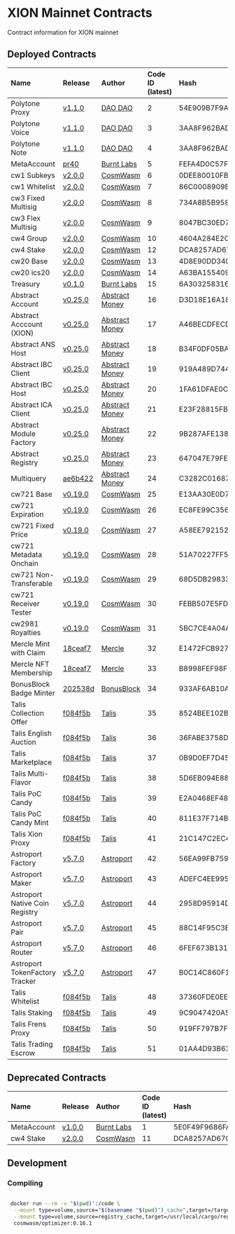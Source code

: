 # XION Mainnet Contracts

Contract information for XION mainnet

## Deployed Contracts

| Name                           | Release                                                                                                            | Author                                    | Code ID (latest) | Hash                                                             | Governance Proposal                                                 |
|:-------------------------------|:-------------------------------------------------------------------------------------------------------------------|:------------------------------------------|:-----------------|:-----------------------------------------------------------------|:--------------------------------------------------------------------|
| Polytone Proxy                 | [v1.1.0](https://github.com/DA0-DA0/polytone/releases/tag/v1.1.0)                                                  | [DAO DAO](https://daodao.zone/)           | 2                | 54E909B7F9AB191A0A0DB2040E09C8CFAB45DB75CA22852098531EC301878FC2 | Genesis                                                             |
| Polytone Voice                 | [v1.1.0](https://github.com/DA0-DA0/polytone/releases/tag/v1.1.0)                                                  | [DAO DAO](https://daodao.zone/)           | 3                | 3AA8F962BADEB899DB4BC6E5931C852473B5719DBA5AFF5DC26C66CDE1ED250E | Genesis                                                             |
| Polytone Note                  | [v1.1.0](https://github.com/DA0-DA0/polytone/releases/tag/v1.1.0)                                                  | [DAO DAO](https://daodao.zone/)           | 4                | 3AA8F962BADEB899DB4BC6E5931C852473B5719DBA5AFF5DC26C66CDE1ED250E | Genesis                                                             | 
| MetaAccount                    | [pr40](https://github.com/burnt-labs/contracts/pull/40)                                                            | [Burnt Labs](https://burnt.com)           | 5                | FEFA4D0C57F6CA47A5D89C6F077A176D26027DB4EEFA758A929DD4C4AAF17D1B | Genesis                                                             |
| cw1 Subkeys                    | [v2.0.0](https://github.com/CosmWasm/cw-plus/releases/tag/v2.0.0)                                                  | [CosmWasm](https://cosmwasm.com/)         | 6                | 0DEE80010FB15A7A03FC1153389DC1EEC36482B8D872B0640B8762C14E5C3CF8 | Genesis                                                             |
| cw1 Whitelist                  | [v2.0.0](https://github.com/CosmWasm/cw-plus/releases/tag/v2.0.0)                                                  | [CosmWasm](https://cosmwasm.com/)         | 7                | 86C0008909BEB14147FA99F66CA1AFB674FDCD737CCAD89C47EA2C95966F747E | Genesis                                                             |
| cw3 Fixed Multisig             | [v2.0.0](https://github.com/CosmWasm/cw-plus/releases/tag/v2.0.0)                                                  | [CosmWasm](https://cosmwasm.com/)         | 8                | 734A8B5B958D9F3A9D97CAAEA93AAE409BD7FF21648B35B3F9A40F6DF0C39C00 | Genesis                                                             |
| cw3 Flex Multisig              | [v2.0.0](https://github.com/CosmWasm/cw-plus/releases/tag/v2.0.0)                                                  | [CosmWasm](https://cosmwasm.com/)         | 9                | 8047BC30ED7129F24D4A89E7527C4926D3363A6BA038830A592A2041301553CF | Genesis                                                             |
| cw4 Group                      | [v2.0.0](https://github.com/CosmWasm/cw-plus/releases/tag/v2.0.0)                                                  | [CosmWasm](https://cosmwasm.com/)         | 10               | 4604A284E209C2FE320F223B9FD29805A0E8F2CF8EA7B01FAC28C3EFC4EE63F0 | Genesis                                                             |
| cw4 Stake                      | [v2.0.0](https://github.com/CosmWasm/cw-plus/releases/tag/v2.0.0)                                                  | [CosmWasm](https://cosmwasm.com/)         | 12               | DCA8257AD67CCB15B4A61A882131B9D3FDD0DD178B121BB51BBDA35B682C6653 | Genesis                                                             |
| cw20 Base                      | [v2.0.0](https://github.com/CosmWasm/cw-plus/releases/tag/v2.0.0)                                                  | [CosmWasm](https://cosmwasm.com/)         | 13               | 4D8E90DD340993033F1B9E8E3A3EE7F8673C582CA9BCDD8C8CF3C7470D6537D5 | Genesis                                                             |
| cw20 ics20                     | [v2.0.0](https://github.com/CosmWasm/cw-plus/releases/tag/v2.0.0)                                                  | [CosmWasm](https://cosmwasm.com/)         | 14               | A63BA1554095B6AC04D2F08246ABCCFA7F1C2276BF19F52A943EE5B85FD7749B | Genesis                                                             |
| Treasury                       | [v0.1.0](https://github.com/burnt-labs/contracts/commit/8224140b66da51fcdef25227a195d2dee16cc422)                  | [Burnt Labs](https://burnt.com)           | 15               | 6A30325831651208E07F9A9F6FE5B29ADD99D6EDBDF5601C4AF9856D287E56E6 | Genesis                                                             |
| Abstract Account               | [v0.25.0](https://github.com/AbstractSDK/abstract/releases/tag/v0.25.0)                                            | [Abstract Money](https://abstract.money/) | 16               | D3D18E16A185FD5D82A510D2D51E8849E1135A1EF23090738ED90CE1F2E377DA | Genesis                                                             |
| Abstract Acccount (XION)       | [v0.25.0](https://github.com/AbstractSDK/abstract/releases/tag/v0.25.0)                                            | [Abstract Money](https://abstract.money/) | 17               | A46BECDFECDECF94837B3D424826E78A483AF4F1E248EA378BFD5D702C5761AD | Genesis                                                             |
| Abstract ANS Host              | [v0.25.0](https://github.com/AbstractSDK/abstract/releases/tag/v0.25.0)                                            | [Abstract Money](https://abstract.money/) | 18               | B34F0DF05BAC1D769A87389B7856554751B5608D485943E98BC526A4C3322ADB | Genesis                                                             |
| Abstract IBC Client            | [v0.25.0](https://github.com/AbstractSDK/abstract/releases/tag/v0.25.0)                                            | [Abstract Money](https://abstract.money/) | 19               | 919A489D744E4384FDC9E3706AA7C37E80A25D39083FF028956BA300AD9AC2E8 | Genesis                                                             |
| Abstract IBC Host              | [v0.25.0](https://github.com/AbstractSDK/abstract/releases/tag/v0.25.0)                                            | [Abstract Money](https://abstract.money/) | 20               | 1FA61DFAE0CF886FEB9EA6A5AFFAA84F478781B243D57B2CBFBDB01F9395AF5B | Genesis                                                             |
| Abstract ICA Client            | [v0.25.0](https://github.com/AbstractSDK/abstract/releases/tag/v0.25.0)                                            | [Abstract Money](https://abstract.money/) | 21               | E23F28815FB7673BA3C78AA81E2C738F648A7A610111341E60A1B29E2306B8E3 | Genesis                                                             |
| Abstract Module Factory        | [v0.25.0](https://github.com/AbstractSDK/abstract/releases/tag/v0.25.0)                                            | [Abstract Money](https://abstract.money/) | 22               | 9B287AFE1380CB886B161C66582255BF03DAD5EACFD27DF24FE89ADB81D2436D | Genesis                                                             |
| Abstract Registry              | [v0.25.0](https://github.com/AbstractSDK/abstract/releases/tag/v0.25.0)                                            | [Abstract Money](https://abstract.money/) | 23               | 647047E79FEAF28D36A49372877703555C80F5B45B18C9ADB8BBBCFBCA421CD5 | Genesis                                                             |
| Multiquery                     | [ae6b422](https://github.com/AbstractSDK/multiquery/commit/ae6b4225c9a3086a4f353522f5b03343138b16e1)               | [Abstract Money](https://abstract.money/) | 24               | C3282C016874B7FE7F4127F0695D42003C92EBA1C1BB10CC16BC584BAB186205 | Genesis                                                             |
| cw721 Base                     | [v0.19.0](https://github.com/public-awesome/cw-nfts/releases/tag/v0.19.0)                                          | [CosmWasm](https://cosmwasm.com/)         | 25               | E13AA30E0D70EA895B294AD1BC809950E60FE081B322B1657F75B67BE6021B1C | Genesis                                                             |
| cw721 Expiration               | [v0.19.0](https://github.com/public-awesome/cw-nfts/releases/tag/v0.19.0)                                          | [CosmWasm](https://cosmwasm.com/)         | 26               | EC8FE99C35618D786C6DC5F83293FC37CD98C4A297CF6AA9D150F64941E6442D | Genesis                                                             |
| cw721 Fixed Price              | [v0.19.0](https://github.com/public-awesome/cw-nfts/releases/tag/v0.19.0)                                          | [CosmWasm](https://cosmwasm.com/)         | 27               | A58EE79215200778768FE3862F7C995B1BE35FBF3AB34C2DE715E5B9D77DCCBB | Genesis                                                             |
| cw721 Metadata Onchain         | [v0.19.0](https://github.com/public-awesome/cw-nfts/releases/tag/v0.19.0)                                          | [CosmWasm](https://cosmwasm.com/)         | 28               | 51A70227FF5DC29C38DC514B0F32BB474ECB82FFFA3C029C6789578A55925143 | Genesis                                                             |
| cw721 Non-Transferable         | [v0.19.0](https://github.com/public-awesome/cw-nfts/releases/tag/v0.19.0)                                          | [CosmWasm](https://cosmwasm.com/)         | 29               | 68D5DB29833B0C25A1DD4C8D837038528E521EF3622D9945FFCB0B70676FCABE | Genesis                                                             |
| cw721 Receiver Tester          | [v0.19.0](https://github.com/public-awesome/cw-nfts/releases/tag/v0.19.0)                                          | [CosmWasm](https://cosmwasm.com/)         | 30               | FEBB507E5FDA85C8C450CF28DCFBCBFB1BF17DECE43B7B7ECAD14D2FAD20C828 | Genesis                                                             |
| cw2981 Royalties               | [v0.19.0](https://github.com/public-awesome/cw-nfts/releases/tag/v0.19.0)                                          | [CosmWasm](https://cosmwasm.com/)         | 31               | 5BC7CE4A04A747FAFD1A139F2DB73E7EAC094C6D3882AF8E055D15FFD3EE67E8 | Genesis                                                             |
| Mercle Mint with Claim         | [18ceaf7](https://github.com/mercledao/MercleCosmwasmContracts/commit/18ceaf7e1a57a1dbf189da6e3a173618d4ea64fa)    | [Mercle](https://mercle.xyz/)             | 32               | E1472FCB9275B908A931A1EA789AA8232EDF275D2EFEA05736BB786180CA91A1 | Genesis                                                             |
| Mercle NFT Membership          | [18ceaf7](https://github.com/mercledao/MercleCosmwasmContracts/commit/18ceaf7e1a57a1dbf189da6e3a173618d4ea64fa)    | [Mercle](https://mercle.xyz/)             | 33               | B8998FEF98FBC7DE80437E41D4F2372CC471237F2D3F0A94F151B195C3418A33 | Genesis                                                             |
| BonusBlock Badge Minter        | [202538d](https://github.com/BBlockLabs/BonusBlock-Minter-SC-Rust/commit/202538de73d52f0ff66a8e2abb9baaad4ee98053) | [BonusBlock](https://www.bonusblock.io/)  | 34               | 933AF6AB10A1024CBC0627C4E31DD87FC37F4C70A76C6C4DE9DB06FBFE229DEF | Genesis                                                             |
| Talis Collection Offer         | [f084f5b](https://github.com/Talis-Art/talis_contracts_v2/commit/f084f5b7950f911b16090dfd38e1c06a177a1da8)         | [Talis](https://talis.art/)               | 35               | 8524BEE102B7E1B6C85D0ED1DE7C47EA9B7AA2B51845D5DFDAB1EA645599B4DD | Genesis                                                             |
| Talis English Auction          | [f084f5b](https://github.com/Talis-Art/talis_contracts_v2/commit/f084f5b7950f911b16090dfd38e1c06a177a1da8)         | [Talis](https://talis.art/)               | 36               | 36FABE3758D19F4285C0B503579FABB06D702B09BCE74CD0FF8AB8987152EE36 | Genesis                                                             |
| Talis Marketplace              | [f084f5b](https://github.com/Talis-Art/talis_contracts_v2/commit/f084f5b7950f911b16090dfd38e1c06a177a1da8)         | [Talis](https://talis.art/)               | 37               | 0B9D0EF7D459A86062A77924EE440ECAC9A0BF21F6A201126032A353C1E19CCF | Genesis                                                             |
| Talis Multi-Flavor             | [f084f5b](https://github.com/Talis-Art/talis_contracts_v2/commit/f084f5b7950f911b16090dfd38e1c06a177a1da8)         | [Talis](https://talis.art/)               | 38               | 5D6EB094E88C8BE613570C612D74951BA9D5BDBD0D772B8987E68AE62D30B9DD | Genesis                                                             |
| Talis PoC Candy                | [f084f5b](https://github.com/Talis-Art/talis_contracts_v2/commit/f084f5b7950f911b16090dfd38e1c06a177a1da8)         | [Talis](https://talis.art/)               | 39               | E2A0468EF483CA32996EA081067169F16DB62B8739410F4DBD996560CA59E1D7 | Genesis                                                             |
| Talis PoC Candy Mint           | [f084f5b](https://github.com/Talis-Art/talis_contracts_v2/commit/f084f5b7950f911b16090dfd38e1c06a177a1da8)         | [Talis](https://talis.art/)               | 40               | 811E37F714B7229BB6731A98EDA48CF4A2438E3CEA4B8BFC31B7F7CAF277B0FD | Genesis                                                             |
| Talis Xion Proxy               | [f084f5b](https://github.com/Talis-Art/talis_contracts_v2/commit/f084f5b7950f911b16090dfd38e1c06a177a1da8)         | [Talis](https://talis.art/)               | 41               | 21C147C2EC45190437367407B22D18717E137722EA3C8C4F410C05E55C403A57 | Genesis                                                             |
| Astroport Factory              | [v5.7.0](https://github.com/astroport-fi/astroport-core/releases/tag/v5.7.0)                                       | [Astroport](https://astroport.fi/)        | 42               | 56EA99FB759B2DF28D18A0B1CFCCD4A0CACBADA3E7254DC2842D188277727CFB | Genesis                                                             |
| Astroport Maker                | [v5.7.0](https://github.com/astroport-fi/astroport-core/releases/tag/v5.7.0)                                       | [Astroport](https://astroport.fi/)        | 43               | ADEFC4EE995B783BC45B0C338A6299A03FDEADB1F69CED4C2B6F22AF07B9EC1A | Genesis                                                             |
| Astroport Native Coin Registry | [v5.7.0](https://github.com/astroport-fi/astroport-core/releases/tag/v5.7.0)                                       | [Astroport](https://astroport.fi/)        | 44               | 2958D95914D24E4856D10877C38740B955C760F86D2B082EDCF19691809D378E | Genesis                                                             |
| Astroport Pair                 | [v5.7.0](https://github.com/astroport-fi/astroport-core/releases/tag/v5.7.0)                                       | [Astroport](https://astroport.fi/)        | 45               | 88C14F95C3BCBB0B8AABC433DC28F49373FD25EAB7141A881AC310BE4B04979D | Genesis                                                             |
| Astroport Router               | [v5.7.0](https://github.com/astroport-fi/astroport-core/releases/tag/v5.7.0)                                       | [Astroport](https://astroport.fi/)        | 46               | 6FEF673B1318C84AC8AB2CA81B2CDCA96B8C8C9D0995B8038D919F539AE7C3CC | Genesis                                                             |
| Astroport TokenFactory Tracker | [v5.7.0](https://github.com/astroport-fi/astroport-core/releases/tag/v5.7.0)                                       | [Astroport](https://astroport.fi/)        | 47               | B0C14C860F1473B007A734DCC4ADBA1D3B52CECC660465670033F6E875014318 | Genesis                                                             |
| Talis Whitelist                | [f084f5b](https://github.com/Talis-Art/talis_contracts_v2/commit/f084f5b7950f911b16090dfd38e1c06a177a1da8)         | [Talis](https://talis.art/)               | 48               | 37360FDE0EE1384AA56781B0D05D4B0187843AE96335158DFEAD7806106DE779 | [Prop 18](https://explorer.mainnet.burnt.com/xion-mainnet-1/gov/18) |
| Talis Staking                  | [f084f5b](https://github.com/Talis-Art/talis_contracts_v2/commit/f084f5b7950f911b16090dfd38e1c06a177a1da8)         | [Talis](https://talis.art/)               | 49               | 9C9047420A5B870D490585C753FFB46C97E310A55E9FCF50EA784BAFC2A701FD | [Prop 18](https://explorer.mainnet.burnt.com/xion-mainnet-1/gov/18) |
| Talis Frens Proxy              | [f084f5b](https://github.com/Talis-Art/talis_contracts_v2/commit/f084f5b7950f911b16090dfd38e1c06a177a1da8)         | [Talis](https://talis.art/)               | 50               | 919FF797B7F35A40B5D32B506C2C05918DAA1C42B89C6864425F2047B5BC19F7 | [Prop 18](https://explorer.mainnet.burnt.com/xion-mainnet-1/gov/18) |
| Talis Trading Escrow           | [f084f5b](https://github.com/Talis-Art/talis_contracts_v2/commit/f084f5b7950f911b16090dfd38e1c06a177a1da8)         | [Talis](https://talis.art/)               | 51               | 01AA4D93B63871DE8E94B35FECAA0E586C8B4824A8B0EE833416303796B256E2 | [Prop 18](https://explorer.mainnet.burnt.com/xion-mainnet-1/gov/18) |

## Deprecated Contracts

| Name        | Release                                                               | Author                            | Code ID (latest) | Hash                                                             | Governance Proposal |
|:------------|:----------------------------------------------------------------------|:----------------------------------|:-----------------|:-----------------------------------------------------------------|:--------------------|
| MetaAccount | [v1.0.0](https://github.com/burnt-labs/contracts/releases/tag/v1.0.0) | [Burnt Labs](https://burnt.com)   | 1                | 5E0F49F9686FAD66C132031EC6A43EC63AD84A2B6C8A35C555542AC84FC03708 | Genesis             |
| cw4 Stake   | [v2.0.0](https://github.com/CosmWasm/cw-plus/releases/tag/v2.0.0)     | [CosmWasm](https://cosmwasm.com/) | 11               | DCA8257AD67CCB15B4A61A882131B9D3FDD0DD178B121BB51BBDA35B682C6653 | Genesis             |


## Development

### Compiling

```bash

 docker run --rm -v "$(pwd)":/code \
  --mount type=volume,source="$(basename "$(pwd)")_cache",target=/target \
  --mount type=volume,source=registry_cache,target=/usr/local/cargo/registry \
  cosmwasm/optimizer:0.16.1
```